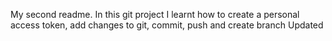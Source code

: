 My second readme. In this git project I learnt how to create a personal access token, add changes to git, commit, push and create branch
Updated
